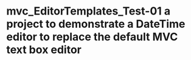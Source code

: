 # mvc_EditorTemplates_Test-01 a project to demonstrate a DateTime editor to replace the default MVC text box editor

